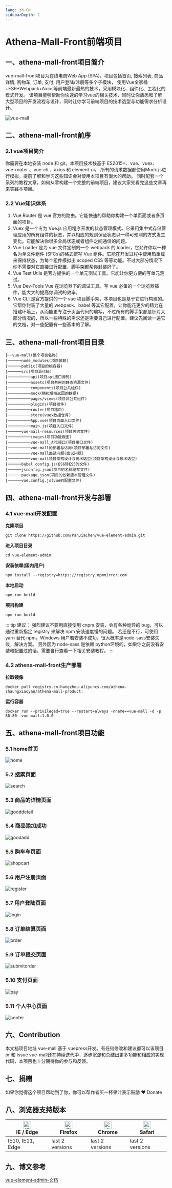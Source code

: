 ```yaml
---
lang: zh-CN
sidebarDepth: 2
---
```


# Athena-Mall-Front前端项目

## 一、athena-mall-front项目简介

vue-mall-front项目为在线电商Web App (SPA)，项目包括首页, 搜索列表, 商品详情, 购物车, 订单, 支付, 用户登陆/注册等多个子模块，
使用Vue全家桶+ES6+Webpack+Axios等前端最新最热的技术，采用模块化、组件化、工程化的模式开发。
该项目能够帮助你快速的学习vue的相关技术，同时让你熟悉和了解大型项目的开发流程与设计，同时让你学习前端项目的技术选型与功能需求分析设计。

<img :src="$withBase('/project/athena-mall/vue-mall.png')" alt="vue-mall">

## 二、athena-mall-front前序

### 2.1 vue项目简介

你需要在本地安装 node 和 git。本项目技术栈基于 ES2015+、vue、vuex、vue-router 、vue-cli 、axios 和 element-ui，
所有的请求数据都使用Mock.js进行模拟，提前了解和学习这些知识会对使用本项目有很大的帮助。
同时配套一个系列的教程文章，如何从零构建一个完整的前端项目，建议大家先看完这些文章再来实践本项目。

### 2.2 Vue知识体系

1. Vue Router 是 vue 官方的路由。它能快速的帮助你构建一个单页面或者多页面的项目。
2. Vuex 是一个专为 Vue.js 应用程序开发的状态管理模式。它采用集中式存储管理应用的所有组件的状态，并以相应的规则保证状态以一种可预测的方式发生变化。它能解决你很多全局状态或者组件之间通信的问题。
3. Vue Loader 是为 vue 文件定制的一个 webpack 的 loader，它允许你以一种名为单文件组件 (SFCs)的格式撰写 Vue 组件。它能在开发过程中使用热重载来保持状态，为每个组件模拟出 scoped CSS 等等功能。不过大部分情况下你不需要对它直接进行配置，脚手架都帮你封装好了。
4. Vue Test Utils 是官方提供的一个单元测试工具。它能让你更方便的写单元测试。
5. Vue Dev-Tools Vue 在浏览器下的调试工具。写 vue 必备的一个浏览器插件，能大大的提高你调试的效率。
6. Vue CLI 是官方提供的一个 vue 项目脚手架，本项目也是基于它进行构建的。它帮你封装了大量的 webpack、babel 等其它配置，让你能花更少的精力在搭建环境上，从而能更专注于页面代码的编写。不过所有的脚手架都是针对大部分情况的，所以一些特殊的需求还是需要自己进行配置。建议先阅读一遍它的文档，对一些配置有一些基本的了解。

## 三、athena-mall-front项目目录

```shell
├──vue-mall(整个项目名称)
|──────node_modules(项目依赖)
|──────public(项目的根容器)
|──────src(项目源代码)
|──────────api(项目api接口源码)
|──────────assets(项目共用的静态资源文件)
|──────────components(项目公共组件)
|──────────mock(模拟后端返回的数据)
|──────────pages/views(项目非公共组件)
|──────────plugins(项目插件)
|──────────router(项目路由)
|──────────store(vuex数据仓库)
|──────────App.vue(项目页面入口文件)
|──────────main.js(项目入口文件)
|──────vue-mall-resources(项目总结文件)
|──────────images(项目功能截图)
|──────────vue-mall_API接口(项目接口文件)
|──────────vue-mall的部署与访问(项目部署与访问文件)
|──────────vue-mall面试问题(面试问题)
|──────────vue-mall项目架构设计与技术选型(项目架构设计与技术选型)
|──────babel.config.js(ES6转ES5的文件)
|──────jsconfig.json(项目的名称缩写文件)
|──────package.json(项目的依赖版本管理文件)
|──────vue.config.js(vue的配置文件)
```

## 四、athena-mall-front开发与部署

### 4.1 vue-mall开发配置

**克隆项目**
```shell
git clone https://github.com/PanJiaChen/vue-element-admin.git
```
**进入项目目录**
```shell
cd vue-element-admin
```
**安装依赖(国内用户)**
```shell
npm install --registry=https://registry.npmmirror.com
```
**本地启动**
```shell
npm run build
```
**项目构建**
```shell
npm run build
```

::: tip
建议：
强烈建议不要用直接使用 cnpm 安装，会有各种诡异的 bug，可以通过重新指定 registry 来解决 npm 安装速度慢的问题。
若还是不行，可使用 yarn 替代 npm。Windows 用户若安装不成功，很大概率是node-sass安装失败，解决方案。
另外因为 node-sass 是依赖 python环境的，如果你之前没有安装和配置过的话，需要自行查看一下相关安装教程。
:::

### 4.2 athena-mall-front生产部署

**拉取镜像**
```shell
docker pull registry.cn-hangzhou.aliyuncs.com/athena-zhaungxiaoyan/athena-mall-product:
```
**运行容器**
```shell
docker run --privileged=true --restart=always -nname==vue-mall -d -p 80:80  vue-mall:1.0.0 
```

## 五、athena-mall-front项目功能
     
### 5.1 home首页

<img :src="$withBase('/project/athena-mall/home.png')" alt="home">

### 5.2 搜索页面

<img :src="$withBase('/project/athena-mall/search.png')" alt="search">

### 5.3 商品的详情页面

<img :src="$withBase('/project/athena-mall/gooddetail.png')" alt="gooddetail">

### 5.4 商品添加成功

<img :src="$withBase('/project/athena-mall/goodadd.png')" alt="goodadd">

### 5.5 购车车页面

<img :src="$withBase('/project/athena-mall/shopcart.png')" alt="shopcart">

### 5.6 用户注册页面

<img :src="$withBase('/project/athena-mall/register.png')" alt="register">

### 5.7 用户登陆页面

<img :src="$withBase('/project/athena-mall/login.png')" alt="login">

### 5.8 订单结算页面

<img :src="$withBase('/project/athena-mall/order.png')" alt="order">

### 5.9 订单提交页面

<img :src="$withBase('/project/athena-mall/submitorder.png')" alt="submitorder">

### 5.10 支付页面

<img :src="$withBase('/project/athena-mall/pay.png')" alt="pay">

### 5.11 个人中心页面

<img :src="$withBase('/project/athena-mall/center.png')" alt="center">

## 六、Contribution

本文档项目地址 vue-mall 基于 vuepress开发。有任何修改和建议都可以该项目 pr 和 issue
vue-mall还在持续迭代中，逐步沉淀和总结出更多功能和相应的实现代码，本项目也十分期待你的参与和反馈。

## 七、捐赠

如果你觉得这个项目帮助到了你，你可以帮作者买一杯果汁表示鼓励 ❤️ Donate

## 八、浏览器支持版本

| [<img src="https://raw.githubusercontent.com/alrra/browser-logos/master/src/edge/edge_48x48.png" alt="IE / Edge" width="24px" height="24px" />](http://godban.github.io/browsers-support-badges/)</br>IE / Edge | [<img src="https://raw.githubusercontent.com/alrra/browser-logos/master/src/firefox/firefox_48x48.png" alt="Firefox" width="24px" height="24px" />](http://godban.github.io/browsers-support-badges/)</br>Firefox | [<img src="https://raw.githubusercontent.com/alrra/browser-logos/master/src/chrome/chrome_48x48.png" alt="Chrome" width="24px" height="24px" />](http://godban.github.io/browsers-support-badges/)</br>Chrome | [<img src="https://raw.githubusercontent.com/alrra/browser-logos/master/src/safari/safari_48x48.png" alt="Safari" width="24px" height="24px" />](http://godban.github.io/browsers-support-badges/)</br>Safari |
| --------- | --------- | --------- | --------- |
| IE10, IE11, Edge| last 2 versions| last 2 versions| last 2 versions


## 九、博文参考

[vue-element-admin-文档](https://panjiachen.gitee.io/vue-element-admin-site/zh/guide/##%E7%9B%AE%E5%BD%95%E7%BB%93%E6%9E%84)










